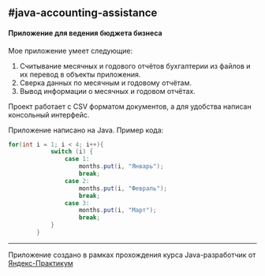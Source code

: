 #java-accounting-assistance
---
#### Приложение для ведения бюджета бизнеса

Мое приложение умеет следующие:
1. Считывание месячных и годового отчётов бухгалтерии из файлов и их перевод в объекты приложения.
2. Сверка данных по месячным и годовому отчётам.
3. Вывод информации о месячных и годовом отчётах.

Проект работает с CSV форматом документов, а для удобства написан консольный интерфейс.

Приложение написано на Java. Пример кода:
```java
for(int i = 1; i < 4; i++){
            switch (i) {
                case 1:
                    months.put(i, "Январь");
                    break;
                case 2:
                    months.put(i, "Февраль");
                    break;
                case 3:
                    months.put(i, "Март");
                    break;
            }
        }
```
----
Приложение создано в рамках прохождения курса Java-разработчик от [Яндекс-Практикум](https://practicum.yandex.ru/java-developer/ "Тут учат Java!") 
